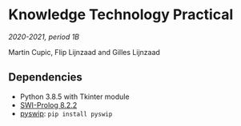 # Knowledge Technology Practical
*2020-2021, period 1B*

Martin Cupic, Flip Lijnzaad and Gilles Lijnzaad

## Dependencies

* Python 3.8.5 with Tkinter module
* [SWI-Prolog 8.2.2](https://www.swi-prolog.org/Download.html)
* [pyswip](https://pypi.org/project/pyswip/): `pip install pyswip`
